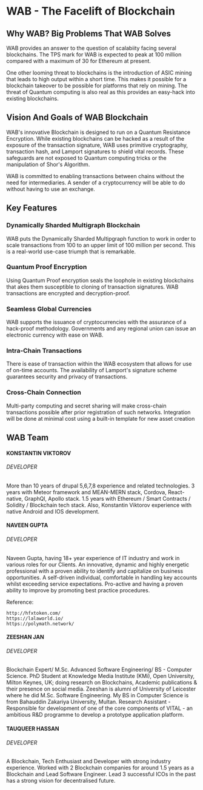 # WAB - The Facelift of Blockchain

## Why WAB? Big Problems That WAB Solves

WAB provides an answer to the question of scalabiity facing several blockchains. The TPS mark for WAB is expected to peak at 100 million compared with a maximum of 30 for Ethereum at present.

One other looming threat to blockchains is the introduction of ASIC mining that leads to high output within a short time. This makes it possible for a blockchain takeover to be possible for platforms that rely on mining. The threat of Quantum computing is also real as this provides an easy-hack into existing blockchains.

## Vision And Goals of WAB Blockchain

WAB's innovative Blockchain is designed to run on a Quantum Resistance Encryption. While existing blockchains can be hacked as a result of the exposure of the transaction signature, WAB uses primitive cryptography, transaction hash, and Lamport signatures to shield vital records. These safeguards are not exposed to Quantum computing tricks or the manipulation of Shor's Algorithm.

WAB is committed to enabling transactions between chains without the need for intermediaries. A sender of a cryptocurrency will be able to do without having to use an exchange.

## Key Features

### Dynamically Sharded Multigraph Blockchain

WAB puts the Dynamically Sharded Multipgraph function to work in order to scale transactions from 100 to an upper limit of 100 million per second. This is a real-world use-case triumph that is remarkable.

### Quantum Proof Encryption

Using Quantum Proof encryption seals the loophole in existing blockchains that akes them susceptible to cloning of transaction signatures. WAB transactions are encrypted and decryption-proof.

### Seamless Global Currencies

WAB supports the issuance of cryptocurrencies with the assurance of a hack-proof methodology. Governments and any regional union can issue an electronic currency with ease on WAB.

### Intra-Chain Transactions

There is ease of transaction within the WAB ecosystem that allows for use of on-time accounts. The availability of Lamport's signature scheme guarantees security and privacy of transactions.

### Cross-Chain Connection

Multi-party computing and secret sharing will make cross-chain transactions possible after prior registration of such networks. Integration will be done at minimal cost using a built-in template for new asset creation

## WAB Team

#### KONSTANTIN VIKTOROV

###### *DEVELOPER*

More than 10 years of drupal 5,6,7,8 experience and related technologies. 3 years with Meteor framework and MEAN-MERN stack, Cordova, React-native, GraphQl, Apollo stack. 1.5 years with Ethereum / Smart Contracts / Solidity / Blockchain tech stack. Also, Konstantin Viktorov experience with native Android and IOS development.

#### NAVEEN GUPTA

###### *DEVELOPER*

Naveen Gupta, having 18+ year experience of IT industry and work in various roles for our Clients. An innovative, dynamic and highly energetic professional with a proven ability to identify and capitalize on business opportunities. A self-driven individual, comfortable in handling key accounts whilst exceeding service expectations. Pro-active and having a proven ability to improve by promoting best practice procedures. 

Reference:

    http://hfxtoken.com/
    https://lalaworld.io/
    https://polymath.network/

#### ZEESHAN JAN

###### *DEVELOPER*

Blockchain Expert/ M.Sc. Advanced Software Engineering/ BS - Computer Science. PhD Student at Knowledge Media Institute (KMi), Open University, Milton Keynes, UK; doing research on Blockchains, Academic publications & their presence on social media. Zeeshan is alumni of University of Leicester where he did M.Sc. Software Engineering. My BS in Computer Science is from Bahauddin Zakariya University, Multan. Research Assistant - Responsible for development of one of the core components of VITAL - an ambitious R&D programme to develop a prototype application platform.

#### TAUQUEER HASSAN

###### *DEVELOPER*

A Blockchain, Tech Enthusiast and Developer with strong industry experience. Worked with 2 Blockchain companies for around 1.5 years as a Blockchain and Lead Software Engineer. Lead 3 successful ICOs in the past has a strong vision for decentralised future.
